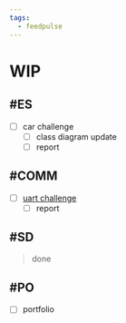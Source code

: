 ```yaml
---
tags:
  - feedpulse
---
```


# WIP

## #ES

- [ ] car challenge
  - [ ] class diagram update
  - [ ] report

## #COMM

- [ ] [uart challenge](<COMM/software serial/>)
  - [ ] report

## #SD

> done

## #PO

- [ ] portfolio
